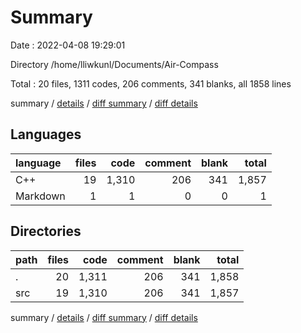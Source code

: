 # Summary

Date : 2022-04-08 19:29:01

Directory /home/lliwkunl/Documents/Air-Compass

Total : 20 files,  1311 codes, 206 comments, 341 blanks, all 1858 lines

summary / [details](details.md) / [diff summary](diff.md) / [diff details](diff-details.md)

## Languages
| language | files | code | comment | blank | total |
| :--- | ---: | ---: | ---: | ---: | ---: |
| C++ | 19 | 1,310 | 206 | 341 | 1,857 |
| Markdown | 1 | 1 | 0 | 0 | 1 |

## Directories
| path | files | code | comment | blank | total |
| :--- | ---: | ---: | ---: | ---: | ---: |
| . | 20 | 1,311 | 206 | 341 | 1,858 |
| src | 19 | 1,310 | 206 | 341 | 1,857 |

summary / [details](details.md) / [diff summary](diff.md) / [diff details](diff-details.md)